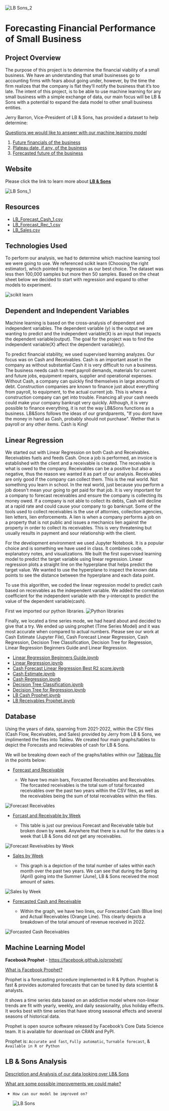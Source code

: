 ![LB   Sons_2](https://user-images.githubusercontent.com/109354592/210472331-776fcdfd-617b-4fc3-98a9-8113439ff8b8.png)


# Forecasting Financial Performance of Small Business

## Project Overview
The purpose of this project is to determine the financial viability of a small business. We have an understanding that small businesses go to accounting firms with fears about going under, however, by the time the firm realizes that the company is flat they’ll notify the business that it’s too late. The intent of this project, is to be able to use machine learning for any small business with a simple exchange of data, our main focus will be LB & Sons with a potential to expand the data model to other small business entities. 

Jerry Barron, Vice-President of LB & Sons, has provided a dataset to help determine:

<ins>Questions we would like to answer with our machine learning model
  
1.	<ins>Future financials of the business
2.	<ins>Plateau date, if any, of the business
3.	<ins>Forecasted future of the business

## Website
Please click the link to learn more about **[LB & Sons](https://lbsons.com/)**
  
![LB   Sons_1](https://user-images.githubusercontent.com/109354592/210474611-73d80216-56cf-4942-b1e2-e016d5ea19d7.png)

## Resources
* [LB_Forecast_Cash_1.csv](https://github.com/William-Venable/Forecasting-Financial-Performance-of-Small-Buisnesses/blob/868a1601c7760b9ab84af13c4cfac5e3cb98570e/Resources1/Resources/csv/LB_Forecast_Cash_1.csv)
* [LB_Forecast_Rec_1.csv](https://github.com/William-Venable/Forecasting-Financial-Performance-of-Small-Buisnesses/blob/868a1601c7760b9ab84af13c4cfac5e3cb98570e/Resources1/Resources/csv/LB_Forecast_Rec_1.csv)
* [LB_Sales.csv](https://github.com/William-Venable/Forecasting-Financial-Performance-of-Small-Buisnesses/blob/868a1601c7760b9ab84af13c4cfac5e3cb98570e/Resources1/Resources/csv/LB_Sales.csv)

## Technologies Used
  To perform our analysis, we had to determine which machine learning tool we were going to use.  We referenced scikit learn (Choosing the right estimator), which pointed to regression as our best choice.  The dataset was less then 100,000 samples but more then 50 samples.  Based on the cheat sheet below we decided to start with regression and expand to other models to experiment.
  
 ![scikit learn](https://user-images.githubusercontent.com/108476566/213287819-2c7c09da-891a-4d22-9ba2-3ca8e4833882.png)


  
 ## Dependent and Independent Variables
 Machine learning is based on the cross-analysis of dependent and independent variables.  The dependent variable (y) is the output we are wanting to predict and the independent variable(X) is an input that impacts the dependent variable(output).  The goal for the project was to find the independent variable(X) affect the dependent variable(y).
 
 To predict financial stability, we used supervised learning analyzes.  Our focus was on Cash and Receivables.  Cash is an important asset in the company as without substantial Cash it is very difficult to run a business.  The business needs cash to meet payroll demands, materials for current and future jobs, equipment repairs, supplier and operational expenses.  Without Cash, a company can quickly find themselves in large amounts of debt.  Construction companies are known to finance just about everything from payroll, to equipment, to the actual current job.  This is where a construction company can get into trouble.  Financing all your cash needs could make your company bankrupt very quickly.  Although, it is very possible to finance everything, it is not the way LB&Sons functions as a business.  LB&Sons follows the ideas of our grandparents, "If you dont have the money in hand as Cash, probably should not purchase".  Wether that is payroll or any other items.  Cash is King!
 
 ## Linear Regression
  
 We started out with Linear Regression on both Cash and Receivables.  Receivables fuels and feeds Cash.  Once a job is performed, an invoice is established with the client and a receivable is created.  The receivable is what is owed to the company.  Receivables can be a positive but also a negative, thus the reason we wanted it as part of our analysis.  Receivables are only good if the company can collect them.  This is the real world.  Not something you learn in school.  In the real world, just because you perform a job doesn't mean your going to get paid for that job.  It is very important for a company to forecast receivables and ensure the company is collecting its money owed.  If a company is not able to collect its debts, Cash will decline at a rapid rate and could cause your company to go bankrupt.  Some of the tools used to collect receivables is the use of attornies, collection agencies, lien letters, lien enforcements.  A lien is when a company performs a job on a property that is not public and issues a mechanics lien against the property in order to collect its receivables.  This is very threatening but usually results in payment and sour relationship with the client.
  
 For the development environment we used Jupyter Notebook.  It is a popular choice and is something we have used in class.  It combines code, explanatory notes, and visualizations.  We built the first supervised learning model to predict the target variable using linear regression.  Linear regression plots a straight line on the hyperplane that helps predict the target value.  We wanted to use the hyperplane to inspect the known data points to see the distance between the hyperplane and each data point.  
  
  To use this algorithm, we coded the linear regression model to predict cash based on receivables as the independent variable.  We added the correlation coefficient for the independent variable with the y-intercept to predict the value of the dependent variable(cash).
  
  First we imported our python libraries.
  ![Python libraries](https://user-images.githubusercontent.com/108476566/213348415-7a1207b8-02bc-4eb8-b176-dde5b3e1f056.png)

  
      
Finally, we located a time series mode, we had heard about and decided to give that a try.  We ended up using prophet (Time Series Model) and it was most accurate when compared to actual numbers.  Please see our work at Cash Estimate (Jupyter File), Cash Forecast Linear Regression, Cash Regression, Decision Tree Classification, Decision Tree for Regression, Linear Regression Beginners Guide and Linear Regression.
  
* [Linear Regression Beginners Guide.ipynb](https://github.com/William-Venable/Forecasting-Financial-Performance-of-Small-Buisnesses/blob/8647947c069d2f8f686af907b8060808b34e75b8/Resources1/Resources/ipynb/Linear%20Regression%20Beginners%20Guide.ipynb)
* [Linear Regression.ipynb ](https://github.com/William-Venable/Forecasting-Financial-Performance-of-Small-Buisnesses/blob/9bdf2eca32dd13c20cf3a1339dd08bdf7fadde42/Resources1/Resources/ipynb/Linear%20Regression.ipynb)
* [Cash Forecast Linear Regression Best R2 score.ipynb](https://github.com/William-Venable/Forecasting-Financial-Performance-of-Small-Buisnesses/blob/9bdf2eca32dd13c20cf3a1339dd08bdf7fadde42/Resources1/Resources/ipynb/Cash%20Forecast%20Linear%20Regression%20Best%20R2%20score.ipynb)
* [Cash Estimate.ipynb](https://github.com/William-Venable/Forecasting-Financial-Performance-of-Small-Buisnesses/blob/9bdf2eca32dd13c20cf3a1339dd08bdf7fadde42/Resources1/Resources/ipynb/Cash%20Estimate.ipynb)
* [Cash Regression.ipynb](https://github.com/William-Venable/Forecasting-Financial-Performance-of-Small-Buisnesses/blob/79d16eb0d1df2fc81b7b207620bbbffb6aba5031/Resources1/Resources/ipynb/Cash%20Regression.ipynb)
* [Decision Tree Classification.ipynb](https://github.com/William-Venable/Forecasting-Financial-Performance-of-Small-Buisnesses/blob/e817ee27dc31f6ca3e247a381255d286fbce7231/Resources1/Resources/ipynb/Decision%20Tree%20Classification%20LB.ipynb)
* [Decision Tree for Regression.ipynb](https://github.com/William-Venable/Forecasting-Financial-Performance-of-Small-Buisnesses/blob/e817ee27dc31f6ca3e247a381255d286fbce7231/Resources1/Resources/ipynb/Decision%20Tree%20for%20Regression.ipynb)
* [LB Cash Prophet.ipynb](https://github.com/William-Venable/Forecasting-Financial-Performance-of-Small-Buisnesses/blob/0c2a20e9f583adbc435f5e2ca552f18a9953e026/Resources1/Resources/ipynb/LB%20Cash%20Prophet.ipynb)
* [LB Receivables Prophet.ipynb](https://github.com/William-Venable/Forecasting-Financial-Performance-of-Small-Buisnesses/blob/0c2a20e9f583adbc435f5e2ca552f18a9953e026/Resources1/Resources/ipynb/LB%20Receivables%20Prophet.ipynb)


## Database
Using the years of data, spanning from 2021-2022, within the CSV files (Cash Flow, Receivables, and Sales) provided by Jerry from LB & Sons, we implimented the files into Tableu. We created four main graphs/tables to depict the Forecasts and recievables of cash for LB & Sons.

We will be breaking down each of the graphs/tables within our [Tableau file](https://github.com/William-Venable/Forecasting-Financial-Performance-of-Small-Buisnesses/blob/main/Financial_Perf_Dashboard/Financial_Performance.twbx) in the points below:
  
  - <ins>Forecast and Receivable
  
    - We have two main bars, Forcasted Receivables and Receivables. The forcasted receivables is the total sum of total forcasted receivables over the past two years within the CSV files, as well as the receivables being the sum of total receivables within the files.
   
 ![Forecast   Receivables](https://user-images.githubusercontent.com/109354592/211960376-82bde994-1007-4457-a8da-3ece2276474e.png)
    
  - <ins>Forcast and Receivable by Week
  
    - This table is just our previous Forecast and Receivable table but broken down by week. Anywhere that there is a null for the dates is a week that LB & Sons did not get any receivables.
    
 ![Forecast   Reveivables by Week](https://user-images.githubusercontent.com/109354592/211960418-e2e86797-f461-48f1-9bfe-47cf006c0d1f.png)

  - <ins>Sales by Week
  
    - This graph is a depiction of the total number of sales within each month over the past two years. We can see that during the Spring (April) going into the Summer (June), LB & Sons received the most amount of sales.
    
 ![Sales by Week](https://user-images.githubusercontent.com/109354592/211960500-91fc3be3-a2a5-4712-9658-7a54a9c8f400.png)

  - <ins>Forecasted Cash and Receivable
  
    - Within the graph, we have two lines, our Forecasted Cash (Blue line) and Actual Receivables (Orange Line). This clearly depicts a breakdown of the total amount of revenue received in 2022.
    
![Forcasted Cash   Receivables](https://user-images.githubusercontent.com/109354592/211960557-b18c7676-829c-4f93-8760-5087550bd7e2.png)

## Machine Learning Model

**Facebook Prophet** - https://facebook.github.io/prophet/

<ins>What is Facebook Prophet?
  
Prophet is a forecasting procedure implemented in R & Python. Prophet is fast & provides automated forecasts that can be tuned by data scientist & analysts.
  
It shows a time series data based on an addictive model where non-linear trends are fit with yearly, weekly, and daily seasionality, plus holiday effects. It works best with time series that have strong seasonal effects and several seasons of historical data. 
  
Prophet is open source software released by Facebook’s Core Data Science team. It is available for download on CRAN and PyPI.

Prophet is: `Accurate and fast`, `Fully automatic`, `Turnable forecast`, & `Available in R or Python`   
  
## LB & Sons Analysis

<ins>Description and Analysis of our data looking over LB& Sons
  
<ins>What are some possible improvements we could make?
- `How can our model be improved on?`
  
  ![LB   Sons](https://user-images.githubusercontent.com/109354592/210474480-6c687ea1-56ba-4134-9e81-bfbeabb5dd42.png)

  


  
